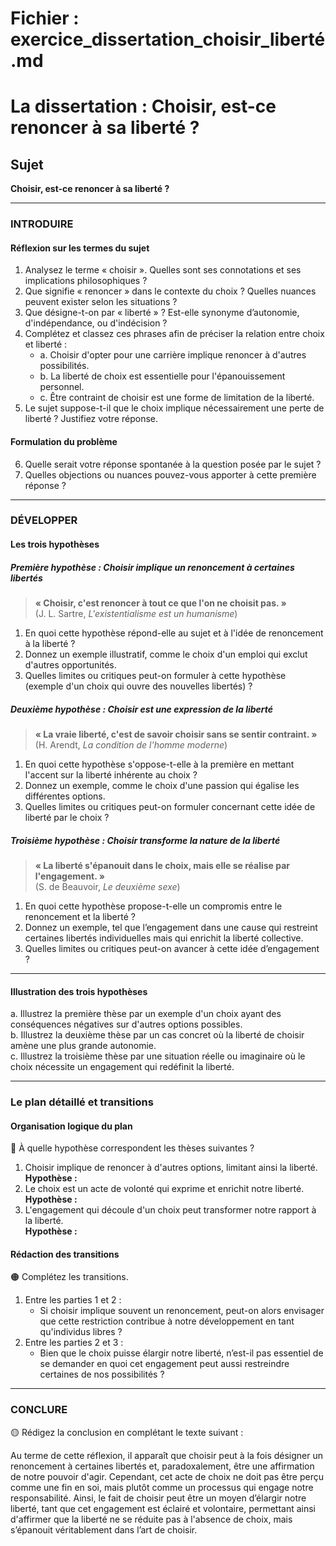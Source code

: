# Fichier : exercice_dissertation_choisir_liberté.md

# La dissertation : Choisir, est-ce renoncer à sa liberté ?

## Sujet
**Choisir, est-ce renoncer à sa liberté ?**

---

### INTRODUIRE

#### Réflexion sur les termes du sujet

1. Analysez le terme « choisir ». Quelles sont ses connotations et ses implications philosophiques ?
2. Que signifie « renoncer » dans le contexte du choix ? Quelles nuances peuvent exister selon les situations ?
3. Que désigne-t-on par « liberté » ? Est-elle synonyme d’autonomie, d'indépendance, ou d'indécision ? 
4. Complétez et classez ces phrases afin de préciser la relation entre choix et liberté :
   - a. Choisir d'opter pour une carrière implique renoncer à d'autres possibilités.
   - b. La liberté de choix est essentielle pour l'épanouissement personnel.
   - c. Être contraint de choisir est une forme de limitation de la liberté.
5. Le sujet suppose-t-il que le choix implique nécessairement une perte de liberté ? Justifiez votre réponse.

#### Formulation du problème

6. Quelle serait votre réponse spontanée à la question posée par le sujet ? 
7. Quelles objections ou nuances pouvez-vous apporter à cette première réponse ?

---

### DÉVELOPPER

#### Les trois hypothèses

##### Première hypothèse : Choisir implique un renoncement à certaines libertés

> **« Choisir, c'est renoncer à tout ce que l'on ne choisit pas. »**  
> (J. L. Sartre, *L'existentialisme est un humanisme*)

1. En quoi cette hypothèse répond-elle au sujet et à l'idée de renoncement à la liberté ?
2. Donnez un exemple illustratif, comme le choix d'un emploi qui exclut d'autres opportunités.
3. Quelles limites ou critiques peut-on formuler à cette hypothèse (exemple d'un choix qui ouvre des nouvelles libertés) ?

##### Deuxième hypothèse : Choisir est une expression de la liberté

> **« La vraie liberté, c'est de savoir choisir sans se sentir contraint. »**  
> (H. Arendt, *La condition de l'homme moderne*)

1. En quoi cette hypothèse s'oppose-t-elle à la première en mettant l'accent sur la liberté inhérente au choix ?
2. Donnez un exemple, comme le choix d'une passion qui égalise les différentes options.
3. Quelles limites ou critiques peut-on formuler concernant cette idée de liberté par le choix ?

##### Troisième hypothèse : Choisir transforme la nature de la liberté

> **« La liberté s'épanouit dans le choix, mais elle se réalise par l'engagement. »**  
> (S. de Beauvoir, *Le deuxième sexe*)

1. En quoi cette hypothèse propose-t-elle un compromis entre le renoncement et la liberté ? 
2. Donnez un exemple, tel que l’engagement dans une cause qui restreint certaines libertés individuelles mais qui enrichit la liberté collective.
3. Quelles limites ou critiques peut-on avancer à cette idée d’engagement ?

---

#### Illustration des trois hypothèses

a. Illustrez la première thèse par un exemple d'un choix ayant des conséquences négatives sur d'autres options possibles.  
b. Illustrez la deuxième thèse par un cas concret où la liberté de choisir amène une plus grande autonomie.  
c. Illustrez la troisième thèse par une situation réelle ou imaginaire où le choix nécessite un engagement qui redéfinit la liberté.

---

### Le plan détaillé et transitions

#### Organisation logique du plan

🔴 À quelle hypothèse correspondent les thèses suivantes ?

1. Choisir implique de renoncer à d'autres options, limitant ainsi la liberté.  
   **Hypothèse :** 
2. Le choix est un acte de volonté qui exprime et enrichit notre liberté.  
   **Hypothèse :** 
3. L'engagement qui découle d'un choix peut transformer notre rapport à la liberté.  
   **Hypothèse :** 

#### Rédaction des transitions

🟠 Complétez les transitions.

1. Entre les parties 1 et 2 :  
   - Si choisir implique souvent un renoncement, peut-on alors envisager que cette restriction contribue à notre développement en tant qu'individus libres ?
2. Entre les parties 2 et 3 :  
   - Bien que le choix puisse élargir notre liberté, n’est-il pas essentiel de se demander en quoi cet engagement peut aussi restreindre certaines de nos possibilités ?

---

### CONCLURE

🟡 Rédigez la conclusion en complétant le texte suivant :

Au terme de cette réflexion, il apparaît que choisir peut à la fois désigner un renoncement à certaines libertés et, paradoxalement, être une affirmation de notre pouvoir d'agir. Cependant, cet acte de choix ne doit pas être perçu comme une fin en soi, mais plutôt comme un processus qui engage notre responsabilité. Ainsi, le fait de choisir peut être un moyen d’élargir notre liberté, tant que cet engagement est éclairé et volontaire, permettant ainsi d'affirmer que la liberté ne se réduite pas à l'absence de choix, mais s’épanouit véritablement dans l’art de choisir.